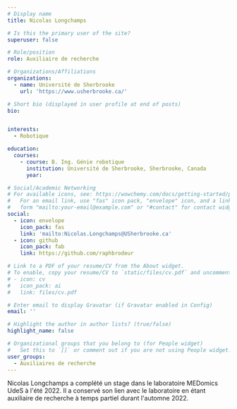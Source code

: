 ```yaml
---
# Display name
title: Nicolas Longchamps

# Is this the primary user of the site?
superuser: false

# Role/position
role: Auxiliaire de recherche

# Organizations/Affiliations
organizations:
  - name: Université de Sherbrooke
    url: 'https://www.usherbrooke.ca/'

# Short bio (displayed in user profile at end of posts)
bio: 


interests:
  - Robotique

education:
  courses:
    - course: B. Ing. Génie robotique
      institution: Université de Sherbrooke, Sherbrooke, Canada
      year: 

# Social/Academic Networking
# For available icons, see: https://wowchemy.com/docs/getting-started/page-builder/#icons
#   For an email link, use "fas" icon pack, "envelope" icon, and a link in the
#   form "mailto:your-email@example.com" or "#contact" for contact widget.
social:
  - icon: envelope
    icon_pack: fas
    link: 'mailto:Nicolas.Longchamps@USherbrooke.ca'
  - icon: github
    icon_pack: fab
    link: https://github.com/raphbrodeur

# Link to a PDF of your resume/CV from the About widget.
# To enable, copy your resume/CV to `static/files/cv.pdf` and uncomment the lines below.
# - icon: cv
#   icon_pack: ai
#   link: files/cv.pdf

# Enter email to display Gravatar (if Gravatar enabled in Config)
email: ''

# Highlight the author in author lists? (true/false)
highlight_name: false

# Organizational groups that you belong to (for People widget)
#   Set this to `[]` or comment out if you are not using People widget.
user_groups:
  - Auxiliaires de recherche
---
```


Nicolas Longchamps a complété un stage dans le laboratoire MEDomics UdeS à l'été 2022. Il a conservé son lien avec 
le laboratoire en étant auxiliaire de recherche à temps partiel durant l'automne 2022.
